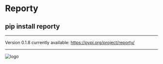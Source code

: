 # Reporty
## pip install reporty
***
Version 0.1.8 currently available: https://pypi.org/project/reporty/
***
![logo](https://github.com/asboyer2/email_report/blob/master/logos/main_logo_cropped.png?raw=true)

